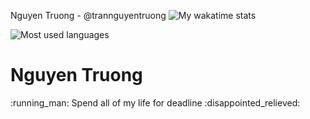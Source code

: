 Nguyen Truong - @trannguyentruong
![My wakatime stats](https://github-readme-stats.vercel.app/api/wakatime?username=trannguyentruong&custom_title=Last+7+days+activities&langs_count=5&theme=vue-dark)

![Most used languages](https://github-readme-stats.vercel.app/api/top-langs/?username=trannguyentruong&card_width=445&layout=compact&langs_count=10&theme=vue-dark)
<h1>Nguyen Truong</h1>
:running_man: Spend all of my life for deadline  :disappointed_relieved:

